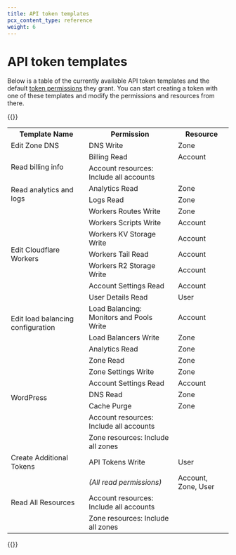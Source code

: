 ```yaml
---
title: API token templates
pcx_content_type: reference
weight: 6
---
```


# API token templates

Below is a table of the currently available API token templates and the default [token permissions](/api/tokens/create/permissions/) they grant. You can start creating a token with one of these templates and modify the permissions and resources from there.

{{<table-wrap>}}

<table>
  <tbody>
    <tr>
      <th>Template Name</th>
      <th>Permission</th>
      <th>Resource</th>
    </tr>
    <tr>
      <td>Edit Zone DNS</td>
      <td>DNS Write</td>
      <td>Zone</td>
    </tr>
    <tr>
      <td rowspan="2">Read billing info</td>
      <td>Billing Read</td>
      <td>Account</td>
    </tr>
    <tr>
      <td>Account resources: Include all accounts</td>
      <td></td>
    </tr>
    <tr>
      <td rowspan="2">Read analytics and logs</td>
      <td>Analytics Read</td>
      <td>Zone</td>
    </tr>
    <tr>
      <td>Logs Read</td>
      <td>Zone</td>
    </tr>
    <tr>
      <td rowspan="7">Edit Cloudflare Workers</td>
      <td>Workers Routes Write</td>
      <td>Zone</td>
    </tr>
    <tr>
      <td>Workers Scripts Write</td>
      <td>Account</td>
    </tr>
    <tr>
      <td>Workers KV Storage Write</td>
      <td>Account</td>
    </tr>
    <tr>
      <td>Workers Tail Read</td>
      <td>Account</td>
    </tr>
    <tr>
      <td>Workers R2 Storage Write</td>
      <td>Account</td>
    </tr>
    <tr>
      <td>Account Settings Read</td>
      <td>Account</td>
    </tr>
    <tr>
      <td>User Details Read</td>
      <td>User</td>
    </tr>
    <tr>
      <td rowspan="2">Edit load balancing configuration</td>
      <td>Load Balancing: Monitors and Pools Write</td>
      <td>Account</td>
    </tr>
    <tr>
      <td>Load Balancers Write</td>
      <td>Zone</td>
    </tr>
    <tr>
      <td rowspan="8">WordPress</td>
      <td>Analytics Read</td>
      <td>Zone</td>
    </tr>
    <tr>
      <td>Zone Read</td>
      <td>Zone</td>
    </tr>
    <tr>
      <td>Zone Settings Write</td>
      <td>Zone</td>
    </tr>
    <tr>
      <td>Account Settings Read</td>
      <td>Account</td>
    </tr>
    <tr>
      <td>DNS Read</td>
      <td>Zone</td>
    </tr>
    <tr>
      <td>Cache Purge</td>
      <td>Zone</td>
    </tr>
    <tr>
      <td>Account resources: Include all accounts</td>
      <td></td>
    </tr>
    <tr>
      <td>Zone resources: Include all zones</td>
      <td></td>
    </tr>
    <tr>
      <td>Create Additional Tokens</td>
      <td>API Tokens Write</td>
      <td>User</td>
    </tr>
    <tr>
      <td rowspan="3">Read All Resources</td>
      <td>
        <em>(All read permissions)</em>
      </td>
      <td>Account, Zone, User</td>
    </tr>
    <tr>
      <td>Account resources: Include all accounts</td>
      <td></td>
    </tr>
    <tr>
      <td>Zone resources: Include all zones</td>
      <td></td>
    </tr>
  </tbody>
</table>

{{</table-wrap>}}
